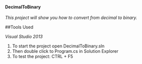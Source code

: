 #### DecimalToBinary 

*This project will show you how to convert from decimal to binary.*

##Tools Used

*Visual Studio 2013*

1. To start the project open DecimalToBinary.sln
1. Then double click to Program.cs in Solution Explorer
1. To test the project: CTRL + F5
